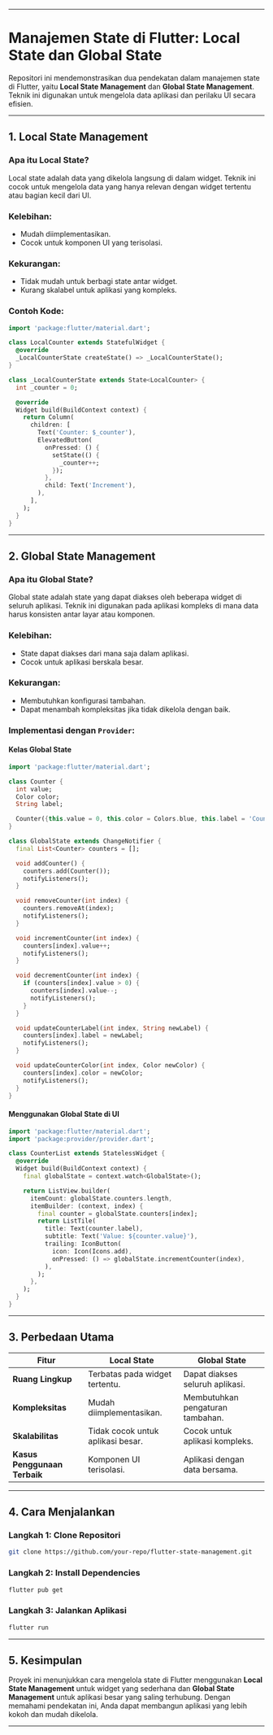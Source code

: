 
---

# **Manajemen State di Flutter: Local State dan Global State**  

Repositori ini mendemonstrasikan dua pendekatan dalam manajemen state di Flutter, yaitu **Local State Management** dan **Global State Management**. Teknik ini digunakan untuk mengelola data aplikasi dan perilaku UI secara efisien.  

---

## **1. Local State Management**  

### **Apa itu Local State?**  
Local state adalah data yang dikelola langsung di dalam widget. Teknik ini cocok untuk mengelola data yang hanya relevan dengan widget tertentu atau bagian kecil dari UI.  

### **Kelebihan:**  
- Mudah diimplementasikan.  
- Cocok untuk komponen UI yang terisolasi.  

### **Kekurangan:**  
- Tidak mudah untuk berbagi state antar widget.  
- Kurang skalabel untuk aplikasi yang kompleks.  

### **Contoh Kode:**  

```dart
import 'package:flutter/material.dart';

class LocalCounter extends StatefulWidget {
  @override
  _LocalCounterState createState() => _LocalCounterState();
}

class _LocalCounterState extends State<LocalCounter> {
  int _counter = 0;

  @override
  Widget build(BuildContext context) {
    return Column(
      children: [
        Text('Counter: $_counter'),
        ElevatedButton(
          onPressed: () {
            setState(() {
              _counter++;
            });
          },
          child: Text('Increment'),
        ),
      ],
    );
  }
}
```  

---

## **2. Global State Management**  

### **Apa itu Global State?**  
Global state adalah state yang dapat diakses oleh beberapa widget di seluruh aplikasi. Teknik ini digunakan pada aplikasi kompleks di mana data harus konsisten antar layar atau komponen.  

### **Kelebihan:**  
- State dapat diakses dari mana saja dalam aplikasi.  
- Cocok untuk aplikasi berskala besar.  

### **Kekurangan:**  
- Membutuhkan konfigurasi tambahan.  
- Dapat menambah kompleksitas jika tidak dikelola dengan baik.  

### **Implementasi dengan `Provider`:**  

#### **Kelas Global State**  

```dart
import 'package:flutter/material.dart';

class Counter {
  int value;
  Color color;
  String label;

  Counter({this.value = 0, this.color = Colors.blue, this.label = 'Counter'});
}

class GlobalState extends ChangeNotifier {
  final List<Counter> counters = [];

  void addCounter() {
    counters.add(Counter());
    notifyListeners();
  }

  void removeCounter(int index) {
    counters.removeAt(index);
    notifyListeners();
  }

  void incrementCounter(int index) {
    counters[index].value++;
    notifyListeners();
  }

  void decrementCounter(int index) {
    if (counters[index].value > 0) {
      counters[index].value--;
      notifyListeners();
    }
  }

  void updateCounterLabel(int index, String newLabel) {
    counters[index].label = newLabel;
    notifyListeners();
  }

  void updateCounterColor(int index, Color newColor) {
    counters[index].color = newColor;
    notifyListeners();
  }
}
```  

#### **Menggunakan Global State di UI**  

```dart
import 'package:flutter/material.dart';
import 'package:provider/provider.dart';

class CounterList extends StatelessWidget {
  @override
  Widget build(BuildContext context) {
    final globalState = context.watch<GlobalState>();

    return ListView.builder(
      itemCount: globalState.counters.length,
      itemBuilder: (context, index) {
        final counter = globalState.counters[index];
        return ListTile(
          title: Text(counter.label),
          subtitle: Text('Value: ${counter.value}'),
          trailing: IconButton(
            icon: Icon(Icons.add),
            onPressed: () => globalState.incrementCounter(index),
          ),
        );
      },
    );
  }
}
```  

---

## **3. Perbedaan Utama**  

| Fitur                       | Local State                        | Global State                        |  
|-----------------------------|-------------------------------------|-------------------------------------|  
| **Ruang Lingkup**           | Terbatas pada widget tertentu.     | Dapat diakses seluruh aplikasi.     |  
| **Kompleksitas**            | Mudah diimplementasikan.           | Membutuhkan pengaturan tambahan.    |  
| **Skalabilitas**            | Tidak cocok untuk aplikasi besar.  | Cocok untuk aplikasi kompleks.      |  
| **Kasus Penggunaan Terbaik**| Komponen UI terisolasi.            | Aplikasi dengan data bersama.       |  

---

## **4. Cara Menjalankan**  

### **Langkah 1: Clone Repositori**  
```bash  
git clone https://github.com/your-repo/flutter-state-management.git  
```  

### **Langkah 2: Install Dependencies**  
```bash  
flutter pub get  
```  

### **Langkah 3: Jalankan Aplikasi**  
```bash  
flutter run  
```  

---

## **5. Kesimpulan**  

Proyek ini menunjukkan cara mengelola state di Flutter menggunakan **Local State Management** untuk widget yang sederhana dan **Global State Management** untuk aplikasi besar yang saling terhubung. Dengan memahami pendekatan ini, Anda dapat membangun aplikasi yang lebih kokoh dan mudah dikelola.  

--- 

